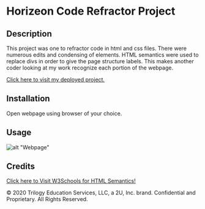 # Horizeon Code Refractor Project

## Description 
This project was one to refractor code in html and css files. There were numerous edits and condensing of elements. HTML semantics were used to replace divs in order to give the page structure labels. This makes another coder looking at my work recognize each portion of the webpage.

<a href= "https://marioreid.github.io/horiseon-code-refactor/"> Click here to visit my deployed project.</a>

## Installation

Open webpage using browser of your choice.

## Usage 

![alt "Webpage"](horizeonscreenshot.png)

 ## Credits

 <a href = "https://www.w3schools.com/html/html5_semantic_elements.asp"> Click here to Visit W3Schools for HTML Semantics!</a>

© 2020 Trilogy Education Services, LLC, a 2U, Inc. brand. Confidential and Proprietary. All Rights Reserved.
